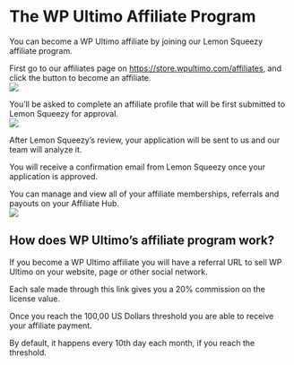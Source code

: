 # The WP Ultimo Affiliate Program

You can become a WP Ultimo affiliate by joining our Lemon Squeezy affiliate program.

First go to our affiliates page on <https://store.wpultimo.com/affiliates>, and click the button to become an affiliate.  
![](https://docs.nextpress.us/uploads/d63c485e-f614-4a5a-b86d-4f604036e979.png)

You’ll be asked to complete an affiliate profile that will be first submitted to Lemon Squeezy for approval.  
![](https://docs.nextpress.us/uploads/c1582b70-16b7-4340-b823-728cfb7e0517.png)

After Lemon Squeezy’s review, your application will be sent to us and our team will analyze it.

You will receive a confirmation email from Lemon Squeezy once your application is approved.

You can manage and view all of your affiliate memberships, referrals and payouts on your Affiliate Hub.  
![](https://docs.nextpress.us/uploads/ce97a82d-ab63-4a43-bfa3-eb62e10e29bf.png)

## **How does WP Ultimo’s affiliate program work?**

If you become a WP Ultimo affiliate you will have a referral URL to sell WP Ultimo on your website, page or other social network.

Each sale made through this link gives you a 20% commission on the license value.

Once you reach the 100,00 US Dollars threshold you are able to receive your affiliate payment.

By default, it happens every 10th day each month, if you reach the threshold.
